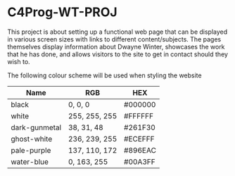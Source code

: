 # C4Prog-WT-PROJ

This project is about setting up a functional web page that can be displayed in various screen sizes
with links to different content/subjects. The pages themselves display information about
Dwayne Winter, showcases the work that he has done, and allows visitors to the site to get in contact
should they wish to.

The following colour scheme will be used when styling the website

| Name          | RGB           | HEX       |
|---------------|---------------|-----------|
| black         | 0, 0, 0       | #000000   |
| white         | 255, 255, 255 | #FFFFFF   |
| dark-gunmetal | 38, 31, 48    | #261F30   |
| ghost-white   | 236, 239, 255 | #ECEFFF   |
| pale-purple   | 137, 110, 172 | #896EAC   |
| water-blue    | 0, 163, 255   | #00A3FF   |
